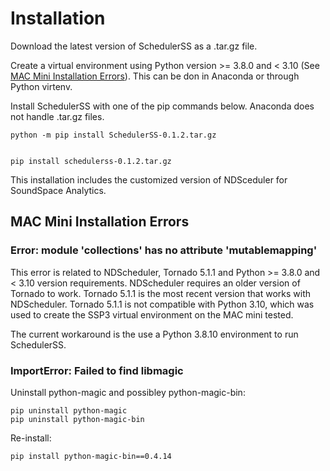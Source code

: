 # Installation

Download the latest version of SchedulerSS as a .tar.gz file.

Create a virtual environment using Python version >= 3.8.0 and < 3.10 (See [MAC Mini Installation Errors](installation.md#mac-mini-installation-errors)). This can be don in Anaconda or through Python virtenv.

Install SchedulerSS with one of the pip commands below. Anaconda does not handle .tar.gz files. 

    python -m pip install SchedulerSS-0.1.2.tar.gz


    pip install schedulerss-0.1.2.tar.gz

This installation includes the customized version of NDSceduler for SoundSpace Analytics. 

## MAC Mini Installation Errors

### Error: module 'collections' has no attribute 'mutablemapping'
This error is related to NDScheduler, Tornado 5.1.1 and Python >= 3.8.0 and < 3.10 version requirements. NDScheduler requires an older version of Tornado to work. Tornado 5.1.1 is the most recent version that works with NDScheduler. Tornado 5.1.1 is not compatible with Python 3.10, which was used to create the SSP3 virtual environment on the MAC mini tested. 

The current workaround is the use a Python 3.8.10 environment to run SchedulerSS. 

### ImportError: Failed to find libmagic
Uninstall python-magic and possibley python-magic-bin:
    
    pip uninstall python-magic
    pip uninstall python-magic-bin

Re-install:
    
    pip install python-magic-bin==0.4.14
